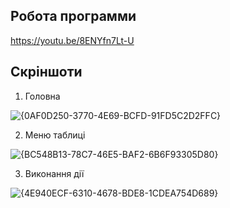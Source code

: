 ## Робота программи
https://youtu.be/8ENYfn7Lt-U

## Скріншоти

1. Головна

![{0AF0D250-3770-4E69-BCFD-91FD5C2D2FFC}](https://github.com/user-attachments/assets/3d04e298-c71e-485a-b911-e819d7fe53ff)

2. Меню таблиці

![{BC548B13-78C7-46E5-BAF2-6B6F93305D80}](https://github.com/user-attachments/assets/ce40b31b-55d0-455b-a2da-1e23621e4ee0)

3. Виконання дії

![{4E940ECF-6310-4678-BDE8-1CDEA754D689}](https://github.com/user-attachments/assets/0a70691e-5b43-4e02-9fee-63c8cfa42cca)



